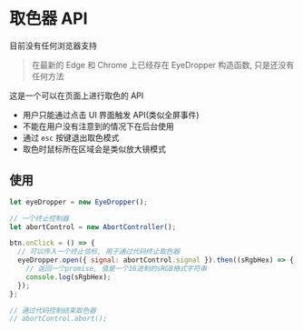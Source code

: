 # 取色器 API

目前没有任何浏览器支持

> 在最新的 Edge 和 Chrome 上已经存在 EyeDropper 构造函数, 只是还没有任何方法

这是一个可以在页面上进行取色的 API

- 用户只能通过点击 UI 界面触发 API(类似全屏事件)
- 不能在用户没有注意到的情况下在后台使用
- 通过 `esc` 按键退出取色模式
- 取色时鼠标所在区域会是类似放大镜模式

## 使用

```js
let eyeDropper = new EyeDropper();

// 一个终止控制器
let abortControl = new AbortController();

btn.onClick = () => {
  // 可以传入一个终止信标, 用于通过代码终止取色器
  eyeDropper.open({ signal: abortControl.signal }).then((sRgbHex) => {
    // 返回一个promise, 值是一个16进制的sRGB格式字符串
    console.log(sRgbHex);
  });
};

// 通过代码控制结束取色器
// abortControl.abort();
```
